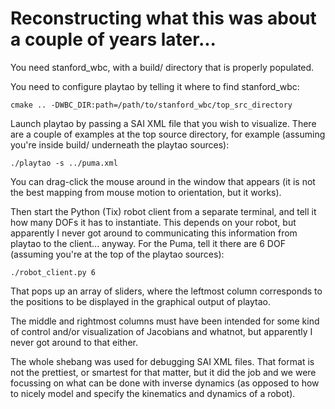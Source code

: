 Reconstructing what this was about a couple of years later...
=============================================================

You need stanford_wbc, with a build/ directory that is properly
populated.

You need to configure playtao by telling it where to find
stanford_wbc:

    cmake .. -DWBC_DIR:path=/path/to/stanford_wbc/top_src_directory

Launch playtao by passing a SAI XML file that you wish to
visualize. There are a couple of examples at the top source directory,
for example (assuming you're inside build/ underneath the playtao
sources):

    ./playtao -s ../puma.xml

You can drag-click the mouse around in the window that appears (it is
not the best mapping from mouse motion to orientation, but it works).

Then start the Python (Tix) robot client from a separate terminal, and
tell it how many DOFs it has to instantiate. This depends on your
robot, but apparently I never got around to communicating this
information from playtao to the client... anyway.  For the Puma, tell
it there are 6 DOF (assuming you're at the top of the playtao
sources):

    ./robot_client.py 6

That pops up an array of sliders, where the leftmost column
corresponds to the positions to be displayed in the graphical output
of playtao.

The middle and rightmost columns must have been intended for some kind
of control and/or visualization of Jacobians and whatnot, but
apparently I never got around to that either.

The whole shebang was used for debugging SAI XML files.  That format
is not the prettiest, or smartest for that matter, but it did the job
and we were focussing on what can be done with inverse dynamics (as
opposed to how to nicely model and specify the kinematics and dynamics
of a robot).
